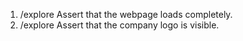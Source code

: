 1. /explore Assert that the webpage loads completely.
2. /explore Assert that the company logo is visible.